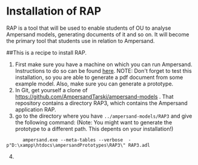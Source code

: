 # Installation of RAP

RAP is a tool that will be used to enable students of OU to analyse Ampersand models, generating documents of it and so on. It will become the primary tool that students use in relation to Ampersand. 

##This is a recipe to install RAP.
1. First make sure you have a machine on which you can run Ampersand. Instructions to do so can be found [here](https://ampersandtarski.gitbooks.io/documentation/content/installation/installing_ampersand.html). NOTE: Don't forget to test this installation, so you are able to generate a pdf document from some example model. Also, make sure you can generate a prototype. 
2. In Git, get yourself a clone of https://github.com/AmpersandTarski/ampersand-models . That repository contains a directory RAP3, which contains the Ampersand application RAP.
3. go to the directory where you have `../ampersand-models/RAP3` and give the following command:
(Note: You might want to generate the prototype to a different path. This depents on your installation!)
```
      ampersand.exe --meta-tables --verbose  -p"D:\xampp\htdocs\ampersandPrototypes\RAP3\" RAP3.adl 
```
4. 
